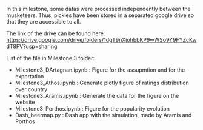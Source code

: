 In this milestone, some datas were processed independently between the musketeers. Thus, pickles have been stored in a separated google drive so that they are accessible to all.

The link of the drive can be found here: https://drive.google.com/drive/folders/1dgT9nXjohbbKP9wWSo9Y9FYZcKwdT8FV?usp=sharing

List of the file in Milestone 3 folder:
- Milestone3_DArtagnan.ipynb : Figure for the assupmtion and for the exportation
- Milestone3_Athos.ipynb : Generate plotly figure of ratings distribution over country
- Milestone3_Aramis.ipynb : Generate the data for the figure on the website
- Milestone3_Porthos.ipynb : Figure for the popularity evolution
- Dash_beermap.py : Dash app with the simulation, made by Aramis and Porthos
